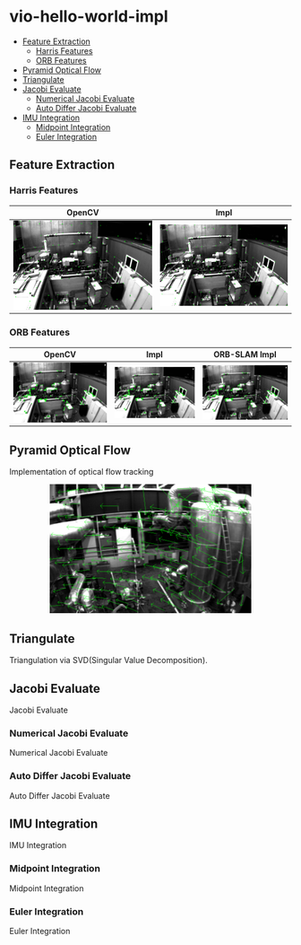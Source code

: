 # vio-hello-world-impl


* [Feature Extraction](#feature-extraction)
  + [Harris Features](#harris-features)
  + [ORB Features](#orb-features)
* [Pyramid Optical Flow](#pyramid-optical-flow)
* [Triangulate](#triangulate)
* [Jacobi Evaluate](#jacobi-evaluate)
  + [Numerical Jacobi Evaluate](#numerical-jacobi-evaluate)
  + [Auto Differ Jacobi Evaluate](#auto-differ-jacobi-evaluate)
* [IMU Integration](#imu-integration)
  + [Midpoint Integration](#midpoint-integration)
  + [Euler Integration](#euler-integration)

## Feature Extraction

### Harris Features

| OpenCV                          | Impl                          |
| ------------------------------- | ----------------------------- |
| ![](./images/opencv_harris_screenshot_10.03.2024.png) | ![](./images/self_harris_screenshot_10.03.2024.png) |

### ORB Features

| OpenCV                          | Impl                                      | ORB-SLAM  Impl |
| ------------------------------- |----------------------------------------------------|----------------------------------------------------|
| ![](./images/OpenCV%20Impl_screenshot_10.03.2024.png) | ![](./images/ORB%20Impl_screenshot_10.03.2024.png) | ![](./images/ORB%20Impl_screenshot_10.03.2024.png) |

## Pyramid Optical Flow

Implementation of optical flow tracking

<div align="center"><img src="./images/feat_tracker_result.png" style="zoom:48%;" /></div>

## Triangulate

Triangulation via SVD(Singular Value Decomposition).

## Jacobi Evaluate

Jacobi Evaluate

### Numerical Jacobi Evaluate

Numerical Jacobi Evaluate

### Auto Differ Jacobi Evaluate

Auto Differ Jacobi Evaluate

## IMU Integration 

IMU Integration

### Midpoint Integration

Midpoint Integration

### Euler Integration

Euler Integration